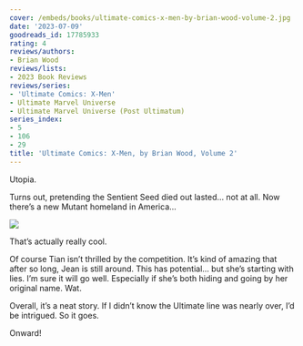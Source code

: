 ```yaml
---
cover: /embeds/books/ultimate-comics-x-men-by-brian-wood-volume-2.jpg
date: '2023-07-09'
goodreads_id: 17785933
rating: 4
reviews/authors:
- Brian Wood
reviews/lists:
- 2023 Book Reviews
reviews/series:
- 'Ultimate Comics: X-Men'
- Ultimate Marvel Universe
- Ultimate Marvel Universe (Post Ultimatum)
series_index:
- 5
- 106
- 29
title: 'Ultimate Comics: X-Men, by Brian Wood, Volume 2'
---
```

Utopia. 

Turns out, pretending the Sentient Seed died out lasted… not at all. Now there’s a new Mutant homeland in America…

![](/embeds/books/attachments/ultimate-comics-x-men-wood-2-textbundle-475838.png)

That’s actually really cool. 

Of course Tian isn’t thrilled by the competition. It’s kind of amazing that after so long, Jean is still around. This has potential… but she’s starting with lies. I’m sure it will go well. Especially if she’s both hiding and going by her original name. Wat. 

Overall, it’s a neat story. If I didn’t know the Ultimate line was nearly over, I’d be intrigued.  So it goes. 

Onward!

<!--more-->